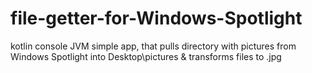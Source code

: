 # file-getter-for-Windows-Spotlight
kotlin console JVM simple app, that pulls directory with pictures from Windows Spotlight into Desktop\pictures &amp; transforms files to .jpg
